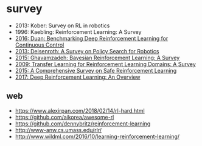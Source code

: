 # survey
* 2013: Kober: Survey on RL in robotics
* 1996: Kaebling: Reinforcement Learning: A Survey
* [2016: Duan: Benchmarking Deep Reinforcement Learning for Continuous Control](https://arxiv.org/abs/1604.06778)
* [2013: Deisenroth: A Survey on Policy Search for Robotics](https://spiral.imperial.ac.uk/bitstream/10044/1/12051/7/fnt_corrected_2014-8-22.pdf)
* [2015: Ghavamzadeh: Bayesian Reinforcement Learning: A Survey](https://arxiv.org/abs/1609.04436)
* [2009: Transfer Learning for Reinforcement Learning Domains: A Survey](http://www.jmlr.org/papers/v10/taylor09a.html)
* [2015: A Comprehensive Survey on Safe Reinforcement Learning](http://jmlr.org/papers/v16/garcia15a.html)
* [2017: Deep Reinforcement Learning: An Overview](https://arxiv.org/abs/1701.07274)

## web
* https://www.alexirpan.com/2018/02/14/rl-hard.html
* https://github.com/aikorea/awesome-rl
* https://github.com/dennybritz/reinforcement-learning
* http://www-anw.cs.umass.edu/rlr/
* http://www.wildml.com/2016/10/learning-reinforcement-learning/
